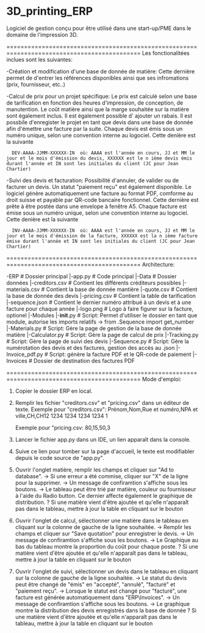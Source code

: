 # 3D_printing_ERP
Logiciel de gestion conçu pour être utilisé dans une start-up/PME dans le domaine de l'impression 3D.

============================================================================================
Les fonctionalitées inclues sont les suivantes:

  -Création et modification d'une base de donnée de matière:
    Cette dernière permet de d'entrer les références disponibles ainsi que ses infromations (prix, fournisseur, etc..)
    
  -Calcul de prix pour un projet spécifique:
    Le prix est calculé selon une base de tarification en fonction des heures d'impression, de conception, de manutention. 
    Le coût matière ainsi que la marge souhaitée sur la matière sont également inclus.
    Il est également possible d' ajouter un rabais.
    Il est possbile d'enregister le projet en tant que devis dans une base de donnée afin d'émettre une facture par la suite.
    Chaque devis est émis sous un numéro unique, selon une convention interne au logociel. Cette denière est la suivante

      DEV-AAAA-JJMM-XXXXXX-IN  où: AAAA est l'année en cours, JJ et MM le jour et le mois d'émission du devis, XXXXXX est le n ième devis émis durant l'année et IN sont les initiales du client (JC pour Jean Chartier)

  -Suivi des devis et facturation:
    Possibilité d'annuler, de valider ou de facturer un devis. Un statut "paiement reçu" est également disponible.
    Le logiciel génère automatiquement une facture au format PDF, comforme au droit suisse et payable par QR-code bancaire fonctionnel. Cette dernière est prête à être postée dans une envelope à fenêtre A5.
    Chaque facture est émise sous un numéro unique, selon une convention interne au logociel. Cette denière est la suivante

      INV-AAAA-JJMM-XXXXXX-IN  où: AAAA est l'année en cours, JJ et MM le jour et le mois d'émission de la facture, XXXXXX est la n ième facture émise durant l'année et IN sont les initiales du client (JC pour Jean Chartier)
    
============================================================================================
Architecture:

-ERP                # Dossier principal
|-app.py            # Code principal
|-Data              # Dossier données
  |-creditors.csv   # Contient les différents créditeurs possibles
  |-materials.csv   # Contient la base de donnée mantière
  |-quote.csv       # Contient la base de donnée des devis
  |-pricing.csv     # Contient la table de tarification
  |-sequence.json   # Contient le dernier numéro attribué à un devis et à une facture pour chaque année 
  |-logo.png        # Logo à faire figurer sur la facture, optionel
|-Modules
  |-__init__.py     # Script: Permet d'utiliser le dossier en tant que module, autorise les imports relatifs -> from .Sequence import get_number
  |-Materials.py    # Script: Gère la page de gestion de la base de donnée matière
  |-Calculator.py   # Script: Gère la page de calcul de prix
  |-Tracking.py     # Script: Gère la page de suivi des devis
  |-Sequence.py     # Script: Gère la numérotation des devis et des factures, gestion des accès au .json
  |-Invoice_pdf.py  # Script: génère la facture PDF et le QR-code de paiement
|-Invoices          # Dossier de destination des factures PDF


============================================================================================
Mode d'emploi:
1) Copier le dossier ERP en local.
2) Remplir les fichier "creditors.csv" et "pricing.csv" dans un éditeur de texte.
     Exemple pour "creditors.csv":
       Prénom,Nom,Rue et numéro,NPA et ville,CH,CH12 1234 1234 1234 1234 1
   
     Exemple pour "pricing.csv:
       80,15,50,3
3) Lancer le fichier app.py dans un IDE, un lien apparaît dans la console.
4) Suive ce lien pour tomber sur la page d'accueil, le texte est modifiabler depuis le code source de "app.py".
5) Ouvrir l'onglet matière, remplir les champs et cliquer sur "Ad to database".
   -> Si une erreur a été commise, cliquer sur "X" de la ligne pour la supprimer.
   -> Un message de confiramtion s'affiche sous les boutons.
   -> Le tableau peut être trié par matière, couleur ou fournisseur à l'aide du Radio button. Ce dernier affecte également le graphique de distribution.
   ?  Si une matière vient d'être ajoutée et qu'elle n'apparaît pas dans le tableau, mettre à jour la table en cliquant sur le bouton
6) Ouvrir l'onglet de calcul, sélectionner une matière dans le tableau en cliquant sur la colonne de gauche de la ligne souhaitée.
   -> Remplir les champs et cliquer sur "Save quotation" pour enregistrer le devis.
   -> Un message de confiramtion s'affiche sous les boutons. 
   -> Le Graphique au bas du tableau montre la proportion du coût pour chaque poste.
   ?  Si une matière vient d'être ajoutée et qu'elle n'apparaît pas dans le tableau, mettre à jour la table en cliquant sur le bouton
7) Ouvrir l'onglet de suivi, sélectionner un devis dans le tableau en cliquant sur la colonne de gauche de la ligne souhaitée.
   -> Le statut du devis peut être changé de "émis" en "accepté", "annulé", "facturé" et "paiement reçu".
   -> Lorsque le statut est changé pour "facturé", une facture est générée automatiquement dans "ERP\Invoices".
   -> Un message de confiramtion s'affiche sous les boutons.
   -> Le graphique montre la distribution des devis enregistrés dans la base de donnée
   ?  Si une matière vient d'être ajoutée et qu'elle n'apparaît pas dans le tableau, mettre à jour la table en cliquant sur le bouton







